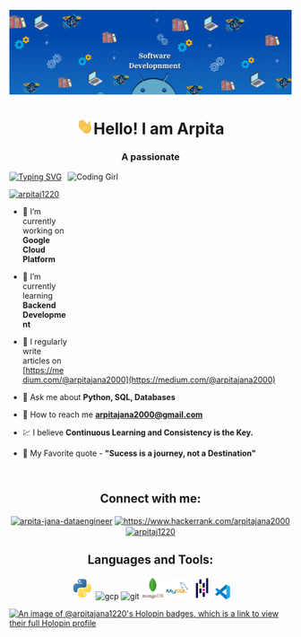 ![logo](https://github.com/arpitajana1220/arpitajana1220/blob/main/Software%20Developnment.gif)
<h1 align="center"><img src="https://github.com/arpitajana1220/arpitajana1220/blob/main/hi.gif" width = "30">Hello! I am Arpita</h1>
<h3 align="center">A passionate</h3>
<a href="https://git.io/typing-svg"><img src="https://readme-typing-svg.demolab.com?font=Castoro&pause=1000&color=7B2CF7&center=true&random=false&width=1200&lines=Software+Developer;Backend+Developer;Data+Engineer" alt="Typing SVG" /></a>
<IMG alt="Coding Girl" width="400" height="350" align="right" src="https://cdna.artstation.com/p/assets/images/images/042/631/286/original/bryan-rodriguez-belchibia-1-rightspeed.gif?1635037562">
<p align="left"> <a href="https://twitter.com/arpitaj1220" target="blank"><img src="https://img.shields.io/twitter/follow/arpitaj1220?logo=twitter&style=for-the-badge" alt="arpitaj1220" /></a> </p>

- 🔭 I’m currently working on **Google Cloud Platform**

- 🌱 I’m currently learning **Backend Development**

- 📝 I regularly write articles on [https://medium.com/@arpitajana2000](https://medium.com/@arpitajana2000)

- 💬 Ask me about **Python, SQL, Databases**

- 📧 How to reach me **arpitajana2000@gmail.com**

- 💹 I believe **Continuous Learning and Consistency is the Key.**

- 💖 My Favorite quote -
  **"Sucess is a journey, not a Destination"**
  
<br> 
<h2 align="center">Connect with me:</h2>
<p align="center">
<a href="https://linkedin.com/in/arpita-jana-dataengineer" target="blank">
<img align="center" src="https://raw.githubusercontent.com/rahuldkjain/github-profile-readme-generator/master/src/images/icons/Social/linked-in-alt.svg" alt="arpita-jana-dataengineer" height="30" width="40" /></a>
<a href="https://www.hackerrank.com/arpitajana2000" target="blank">
<img align="center" src="https://raw.githubusercontent.com/rahuldkjain/github-profile-readme-generator/master/src/images/icons/Social/hackerrank.svg" alt="https://www.hackerrank.com/arpitajana2000" height="30" width="40" /></a>
<a href="https://twitter.com/arpitaj1220" target="blank">
<img align="center" src="https://raw.githubusercontent.com/rahuldkjain/github-profile-readme-generator/master/src/images/icons/Social/twitter.svg" alt="arpitaj1220" height="30" width="40" /></a>
</p>

<h2 align="center">Languages and Tools:</h2>
<p align="center" > 
<img src="https://raw.githubusercontent.com/devicons/devicon/master/icons/python/python-original.svg" alt="python" width="40" height="40"/> 
<img src="https://www.vectorlogo.zone/logos/google_cloud/google_cloud-icon.svg" alt="gcp" width="40" height="40"/> 
<img src="https://www.vectorlogo.zone/logos/git-scm/git-scm-icon.svg" alt="git" width="40" height="40"/> 
<img src="https://raw.githubusercontent.com/devicons/devicon/master/icons/mongodb/mongodb-original-wordmark.svg" alt="mongodb" width="40" height="40"/> 
<img src="https://raw.githubusercontent.com/devicons/devicon/master/icons/mysql/mysql-original-wordmark.svg" alt="mysql" width="40" height="40"/>
<img src="https://raw.githubusercontent.com/devicons/devicon/2ae2a900d2f041da66e950e4d48052658d850630/icons/pandas/pandas-original.svg" alt="pandas" width="40" height="40"/> 
<img alt="Visual Studio Code" width="26px" src="https://raw.githubusercontent.com/github/explore/80688e429a7d4ef2fca1e82350fe8e3517d3494d/topics/visual-studio-code/visual-studio-code.png"  title="VS Code"/>
</p>

[![An image of @arpitajana1220's Holopin badges, which is a link to view their full Holopin profile](https://holopin.me/arpitajana1220)](https://holopin.io/@arpitajana1220)
<!---
arpitajana1220/arpitajana1220 is a ✨ special ✨ repository because its `README.md` (this file) appears on your GitHub profile.
You can click the Preview link to take a look at your changes.
--->
